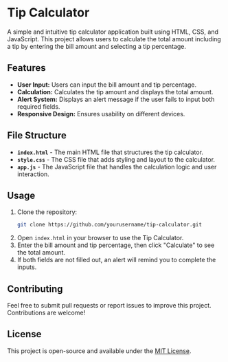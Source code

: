 # Tip Calculator

A simple and intuitive tip calculator application built using HTML, CSS, and JavaScript. This project allows users to calculate the total amount including a tip by entering the bill amount and selecting a tip percentage.

## Features

- **User Input:** Users can input the bill amount and tip percentage.
- **Calculation:** Calculates the tip amount and displays the total amount.
- **Alert System:** Displays an alert message if the user fails to input both required fields.
- **Responsive Design:** Ensures usability on different devices.

## File Structure

- **`index.html`** - The main HTML file that structures the tip calculator.
- **`style.css`** - The CSS file that adds styling and layout to the calculator.
- **`app.js`** - The JavaScript file that handles the calculation logic and user interaction.

## Usage

1. Clone the repository:
    ```bash
    git clone https://github.com/yourusername/tip-calculator.git
    ```
2. Open `index.html` in your browser to use the Tip Calculator.
3. Enter the bill amount and tip percentage, then click "Calculate" to see the total amount.
4. If both fields are not filled out, an alert will remind you to complete the inputs.

## Contributing

Feel free to submit pull requests or report issues to improve this project. Contributions are welcome!

## License

This project is open-source and available under the [MIT License](LICENSE).
